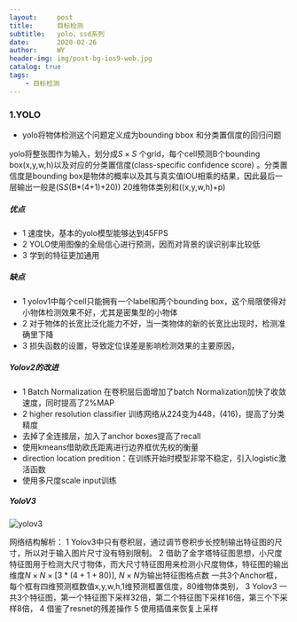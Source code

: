 ```yaml
---
layout:     post
title:      目标检测
subtitle:   yolo，ssd系列
date:       2020-02-26
author:     WY
header-img: img/post-bg-ios9-web.jpg
catalog: true
tags:
    - 目标检测
---
```


<head>
    <script src="https://cdn.mathjax.org/mathjax/latest/MathJax.js?config=TeX-AMS-MML_HTMLorMML" type="text/javascript"></script>
    <script type="text/x-mathjax-config">
        MathJax.Hub.Config({
            tex2jax: {
            skipTags: ['script', 'noscript', 'style', 'textarea', 'pre'],
            inlineMath: [['$','$']]
            }
        });
    </script>
</head>


### 1.YOLO

- yolo将物体检测这个问题定义成为bounding bbox 和分类置信度的回归问题

yolo将整张图作为输入，划分成$S \times S$ 个grid，每个cell预测B个bounding box(x,y,w,h)以及对应的分类置信度(class-specific confidence score)
。分类置信度是bounding box是物体的概率以及其与真实值IOU相乘的结果，因此最后一层输出一般是(S*S*(B*(4+1)+20)) 20维物体类别和((x,y,w,h)+p)

##### 优点
- 1 速度快，基本的yolo模型能够达到45FPS
- 2 YOLO使用图像的全局信心进行预测，因而对背景的误识别率比较低
- 3 学到的特征更加通用

##### 缺点
- 1 yolov1中每个cell只能拥有一个label和两个bounding box，这个局限使得对小物体检测效果不好，尤其是密集型的小物体
- 2 对于物体的长宽比泛化能力不好，当一类物体的新的长宽比出现时，检测准确里下降
- 3 损失函数的设置，导致定位误差是影响检测效果的主要原因，

##### Yolov2的改进

- 1 Batch Normalization 在卷积层后面增加了batch Normalization加快了收敛速度，同时提高了2%MAP
- 2 higher resolution classifier 训练网络从224变为448，(416)，提高了分类精度
- 去掉了全连接层，加入了anchor boxes提高了recall
- 使用kmeans借助欧氏距离进行边界框优先权的衡量
- direction location predition：在训练开始时模型非常不稳定，引入logistic激活函数
- 使用多尺度scale input训练

##### YoloV3
![yolov3](https://raw.githubusercontent.com/ywangeq/ywangeq.github.io/master/img/Yolo_v3.jpg)

网络结构解析：
1 Yolov3中只有卷积层，通过调节卷积步长控制输出特征图的尺寸，所以对于输入图片尺寸没有特别限制。
2 借助了金字塔特征图思想，小尺度特征图用于检测大尺寸物体，而大尺寸特征图用来检测小尺度物体，特征图的输出维度$N \times N \times [3*(4+1+80)]$, $N \times N$为输出特征图格点数
一共3个Anchor框，每个框有四维预测框数值x,y,w,h,1维预测框置信度，80维物体类别，
3 Yolov3 一共3个特征图，第一个特征图下采样32倍，第二个特征图下采样16倍，第三个下采样8倍，
4 借鉴了resnet的残差操作
5 使用插值来恢复上采样
